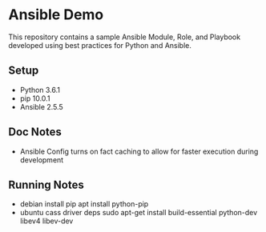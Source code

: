 # Ansible Demo
This repository contains a sample Ansible Module, Role, and Playbook developed using best practices for Python and Ansible. 

## Setup
* Python 3.6.1
* pip 10.0.1
* Ansible 2.5.5

## Doc Notes
* Ansible Config turns on fact caching to allow for faster execution during development


## Running Notes
* debian install pip
apt install python-pip
* ubuntu cass driver deps
sudo apt-get install build-essential python-dev libev4 libev-dev

